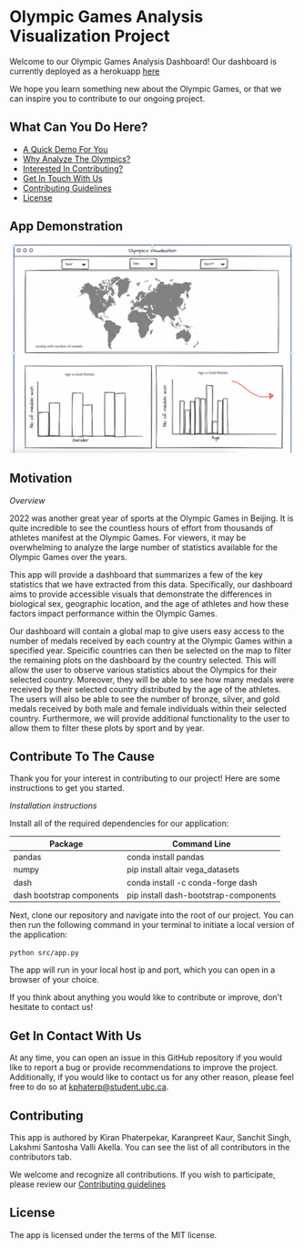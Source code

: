 
# Olympic Games Analysis Visualization Project

Welcome to our Olympic Games Analysis Dashboard! Our dashboard is currently deployed as a herokuapp [here](https://olympic-dash-app.herokuapp.com/)

We hope you learn something new about the Olympic Games, or that we can inspire you to contribute to our ongoing project.

## What Can You Do Here?

* [A Quick Demo For You](#app-demonstration)
* [Why Analyze The Olympics?](#motivation)
* [Interested In Contributing?](#contribute-to-the-cause)
* [Get In Touch With Us](#get-in-contact-with-us)
* [Contributing Guidelines](#contributing)
* [License](#license)

## App Demonstration
![Dashboard](reports/Dashboard.png)

## Motivation

*Overview*


2022 was another great year of sports at the Olympic Games in Beijing. It is quite incredible to see the countless hours of effort from thousands of athletes manifest at the Olympic Games. For viewers, it may be overwhelming to analyze the large number of statistics available for the Olympic Games over the years. 


This app will provide a dashboard that summarizes a few of the key statistics that we have extracted from this data. Specifically, our dashboard aims to provide accessible visuals that demonstrate the differences in biological sex, geographic location, and the age of athletes and how these factors impact performance within the Olympic Games.



Our dashboard will contain a global map to give users easy access to the number of medals received by each country at the Olympic Games within a specified year. Speicific countries can then be selected on the map to filter the remaining plots on the dashboard by the country selected. This will allow the user to observe various statistics about the Olympics for their selected country. Moreover, they will be able to see how many medals were received by their selected country distributed by the age of the athletes. The users will also be able to see the number of bronze, silver, and gold medals received by both male and female individuals within their selected country. Furthermore, we will provide additional functionality to the user to allow them to filter these plots by sport and by year.


## Contribute To The Cause

Thank you for your interest in contributing to our project! Here are some instructions to get you started.

*Installation instructions*

Install all of the required dependencies for our application:


| Package                     | Command Line                |
|-----------------------------|---------------------------------------|
|         pandas              |         conda install pandas          |
|        numpy            |         pip install altair vega_datasets          |
|        dash              |   conda install -c conda-forge dash   |
|       dash bootstrap components          |     pip install dash-bootstrap-components        |



Next, clone our repository and navigate into the root of our project. You can then run the following command in your terminal to initiate a local version of the application:

`python src/app.py` 

The app will run in your local host ip and port, which you can open in a browser of your choice.

If you think about anything you would like to contribute or improve, don't hesitate to contact us!

## Get In Contact With Us

At any time, you can open an issue in this GitHub repository if you would like to report a bug or provide recommendations to improve the project. Additionally, if you would like to contact us for any other reason, please feel free to do so at kphaterp@student.ubc.ca.

## Contributing

This app is authored by Kiran Phaterpekar, Karanpreet Kaur, Sanchit Singh, Lakshmi Santosha Valli Akella. You can see the list of all contributors in the contributors tab.

We welcome and recognize all contributions. If you wish to participate, please review our [Contributing guidelines](CONTRIBUTING.md)

## License

The app is licensed under the terms of the MIT license.
